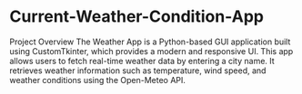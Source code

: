 # Current-Weather-Condition-App
Project Overview  The Weather App is a Python-based GUI application built using CustomTkinter, which provides a modern and responsive UI. This app allows users to fetch real-time weather data by entering a city name. It retrieves weather information such as temperature, wind speed, and weather conditions using the Open-Meteo API. 
